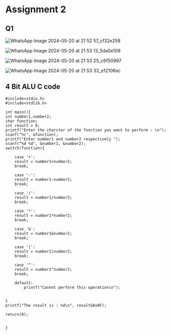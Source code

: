 # Assignment 2

## Q1

![WhatsApp Image 2024-05-20 at 21 52 57_cf32e258](https://github.com/SoahamMoulree/RISC-V-Repo/assets/169994191/f6c662c3-8aab-485e-8598-8858b063284f)

![WhatsApp Image 2024-05-20 at 21 53 13_5da0e108](https://github.com/SoahamMoulree/RISC-V-Repo/assets/169994191/38546ec6-1258-46d4-8eb4-f52c3840ddc1)

![WhatsApp Image 2024-05-20 at 21 53 25_c6f50997](https://github.com/SoahamMoulree/RISC-V-Repo/assets/169994191/3670ae94-d6d2-4e2e-9739-45747f066664)


![WhatsApp Image 2024-05-20 at 21 53 33_e12106ec](https://github.com/SoahamMoulree/RISC-V-Repo/assets/169994191/78270289-d34b-4132-9eb1-9205208edf74)



## 4 Bit ALU C code 


    #include<stdio.h>
    #include<stdlib.h>

    int main(){
    int number1,number2;
    char function;
    int result = 0;
    printf("Enter the charcter of the function you want to perform : \n");
    scanf("%c", &function);
    printf("Enter number1 and number2 respectively ");
    scanf("%d %d", &number1, &number2);
    switch(function){
        
        case '+':
        result = number1+number2;
        break;
        
        case '-':
        result = number1-number2;
        break;
        
        case '/':
        result = number1/number2;
        break;
        
        case '*':
        result = number1*number2;
        break;

        case '&':
        result = number1&number2;
        break;

        case '|':
        result = number1|number2;
        break;

        case '^':
        result = number1^number2;
        break;

        default:
            printf("Cannot perform this operation\n");
            
        
    }
    printf("The result is : %d\n", result&0x0F);
    
    return(0);
    
    
    }




